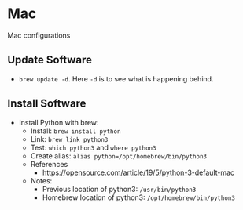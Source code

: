 # Mac
Mac configurations

## Update Software

* `brew update -d`. Here `-d` is to see what is happening behind.

## Install Software

* Install Python with brew:
  * Install: `brew install python`
  * Link: `brew link python3`
  * Test: `which python3` and `where python3`
  * Create alias: `alias python=/opt/homebrew/bin/python3`
  * References
    * https://opensource.com/article/19/5/python-3-default-mac
  * Notes:
    * Previous location of python3: `/usr/bin/python3`
    * Homebrew location of python3: `/opt/homebrew/bin/python3`
